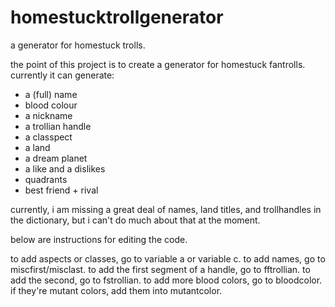 # homestucktrollgenerator
a generator for homestuck trolls.

the point of this project is to create a generator for homestuck fantrolls. 
currently it can generate:

- a (full) name
- blood colour
- a nickname
- a trollian handle
- a classpect
- a land
- a dream planet
- a like and a dislikes
- quadrants
- best friend + rival


currently, i am missing a great deal of names, land titles, and trollhandles in the dictionary, but i can't do much about that at the moment.


below are instructions for editing the code.

to add aspects or classes, go to variable a or variable c.
to add names, go to miscfirst/misclast.
to add the first segment of a handle, go to fftrollian. to add the second, go to fstrollian.
to add more blood colors, go to bloodcolor. if they're mutant colors, add them into mutantcolor.
